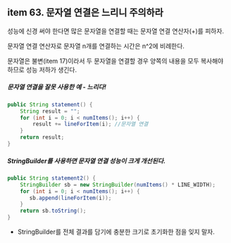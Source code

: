 ## item 63. 문자열 연결은 느리니 주의하라

성능에 신경 써야 한다면 많은 문자열을 연결할 때는 문자열 연결 연산자(+)를 피하자.

문자열 연결 연산자로 문자열 n개를 연결하는 시간은 n^2에 비례한다.

문자열은 불변(item 17)이라서 두 문자열을 연결할 경우 양쪽의 내용을 모두 복사해야 하므로 성능 저하가 생긴다.

##### 문자열 연결을 잘못 사용한 예 - 느리다!
```java
public String statement() {
    String result = "";
    for (int i = 0; i < numItems(); i++) {
        result += lineForItem(i); //문자열 연결
    }
    return result;
}
```
##### StringBuilder를 사용하면 문자열 연결 성능이 크게 개선된다.
```java
public String statement2() {
    StringBuilder sb = new StringBuilder(numItems() * LINE_WIDTH);
    for (int i = 0; i < numItems(); i++) {
       sb.append(lineForItem(i));
    }
    return sb.toString();
}
```
- StringBuilder를 전체 결과를 담기에 충분한 크기로 초기화한 점을 잊지 말자.